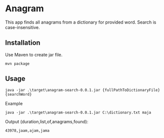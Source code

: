 # Anagram

This app finds all anagrams from a dictionary for provided word.
Search is case-insensitive. 

## Installation

Use Maven to create jar file.

```
mvn package
```

## Usage

```
java -jar .\target\anagram-search-0.0.1.jar {fullPathToDictionaryFile} {searchWord}
```

Example

```
java -jar .\target\anagram-search-0.0.1.jar C:\dictionary.txt maja 
```

Output (duration,list,of,anagrams,found):

```
43978,jaam,ajam,jama
```